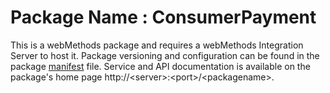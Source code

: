 # Package Name : ConsumerPayment
This is a webMethods package and requires a webMethods Integration Server to host it. Package versioning and configuration can be found in the package [manifest](./ConsumerPayment/manifest.v3) file. Service and API documentation is available on the package's home page http://&lt;server&gt;:&lt;port&gt;/&lt;packagename>.